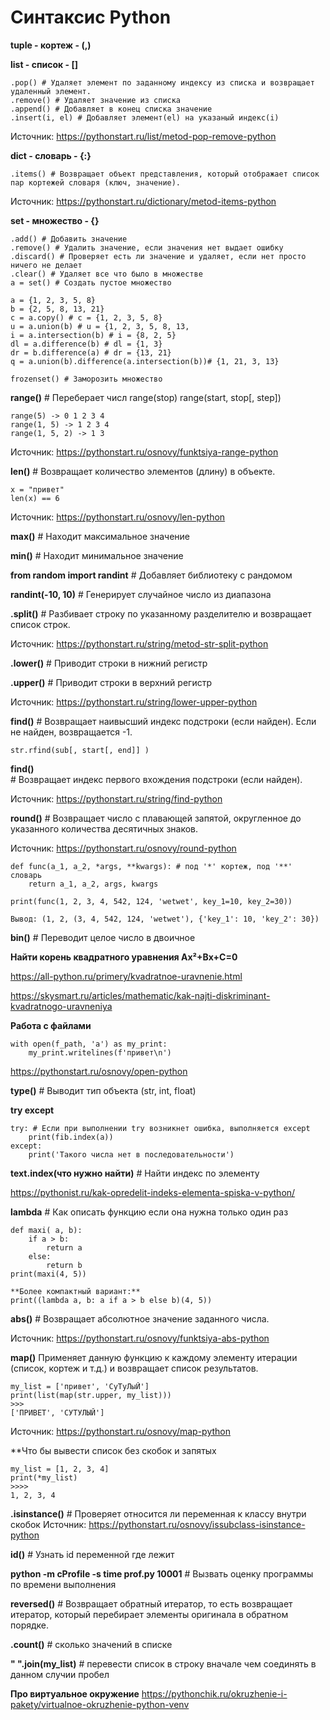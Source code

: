 # Синтаксис Python

**tuple - кортеж - (,)**

**list - список - []**

    .pop() # Удаляет элемент по заданному индексу из списка и возвращает удаленный элемент.
    .remove() # Удаляет значение из списка 
    .append() # Добавляет в конец списка значение
    .insert(i, el) # Добавляет элемент(el) на указаный индекс(i)

Источник: https://pythonstart.ru/list/metod-pop-remove-python 

**dict - словарь - {:}**

    
    .items() # Возвращает объект представления, который отображает список пар кортежей словаря (ключ, значение).

Источник: https://pythonstart.ru/dictionary/metod-items-python 

**set - множество - {}**
    
    .add() # Добавить значение
    .remove() # Удалить значение, если значения нет выдает ошибку
    .discard() # Проверяет есть ли значение и удаляет, если нет просто ничего не делает
    .clear() # Удаляет все что было в множестве
    a = set() # Создать пустое множество  
    
    a = {1, 2, 3, 5, 8}
    b = {2, 5, 8, 13, 21}
    c = a.copy() # c = {1, 2, 3, 5, 8}
    u = a.union(b) # u = {1, 2, 3, 5, 8, 13,
    i = a.intersection(b) # i = {8, 2, 5}
    dl = a.difference(b) # dl = {1, 3}
    dr = b.difference(a) # dr = {13, 21}
    q = a.union(b).difference(a.intersection(b))# {1, 21, 3, 13}
    
    frozenset() # Заморозить множество 
    
**range()** # Переберает числ
    range(stop) 
    range(start, stop[, step])
    
    range(5) -> 0 1 2 3 4
    range(1, 5) -> 1 2 3 4
    range(1, 5, 2) -> 1 3
Источник: https://pythonstart.ru/osnovy/funktsiya-range-python

**len()** # Возвращает количество элементов (длину) в объекте.

    x = "привет"
    len(x) == 6

Источник: https://pythonstart.ru/osnovy/len-python 

**max()** # Находит максимальное значение 

**min()** # Находит минимальное значение

**from random import randint** # Добавляет библиотеку с рандомом

**randint(-10, 10)** # Генерирует случайное число из диапазона 

**.split()** # Разбивает строку по указанному разделителю и возвращает список строк.

Источник: https://pythonstart.ru/string/metod-str-split-python 

**.lower()** # Приводит строки в нижний регистр

**.upper()** # Приводит строки в верхний регистр

Источник: https://pythonstart.ru/string/lower-upper-python 

**find()** # Возвращает наивысший индекс подстроки (если найден). Если не найден, возвращается -1.

    str.rfind(sub[, start[, end]] )


**find()** # Возвращает индекс первого вхождения подстроки (если найден).

Источник: https://pythonstart.ru/string/find-python 

**round()** # Возвращает число с плавающей запятой, округленное до указанного количества десятичных знаков.

Источник: https://pythonstart.ru/osnovy/round-python 

    def func(a_1, a_2, *args, **kwargs): # под '*' кортеж, под '**' словарь 
        return a_1, a_2, args, kwargs

    print(func(1, 2, 3, 4, 542, 124, 'wetwet', key_1=10, key_2=30))

    Вывод: (1, 2, (3, 4, 542, 124, 'wetwet'), {'key_1': 10, 'key_2': 30})

**bin()** # Переводит целое число в двоичное

**Найти корень квадратного уравнения Ax²+Bx+C=0**

https://all-python.ru/primery/kvadratnoe-uravnenie.html

https://skysmart.ru/articles/mathematic/kak-najti-diskriminant-kvadratnogo-uravneniya


**Работа с файлами**

    with open(f_path, 'a') as my_print:
        my_print.writelines(f'привет\n')
        
https://pythonstart.ru/osnovy/open-python

**type()** # Выводит тип объекта (str, int, float)

**try except**
    
    try: # Если при выполнении try возникнет ошибка, выполняется except
        print(fib.index(a))
    except:
        print('Такого числа нет в последовательности')

**text.index(что нужно найти)** # Найти индекс по элементу

https://pythonist.ru/kak-opredelit-indeks-elementa-spiska-v-python/

**lambda** # Как описать функцию если она нужна только один раз

    def maxi( a, b):
        if a > b:
            return a
        else:
            return b
    print(maxi(4, 5))
    
    **Более компактный вариант:**
    print((lambda a, b: a if a > b else b)(4, 5))

**abs()** # Возвращает абсолютное значение заданного числа.

Источник: https://pythonstart.ru/osnovy/funktsiya-abs-python 

**map()** Применяет данную функцию к каждому элементу итерации (список, кортеж и т.д.) и возвращает список результатов.

    my_list = ['привет', 'СуТуЛыЙ']
    print(list(map(str.upper, my_list)))
    >>>
    ['ПРИВЕТ', 'СУТУЛЫЙ']
    
Источник: https://pythonstart.ru/osnovy/map-python 

**Что бы вывести список без скобок и запятых

    my_list = [1, 2, 3, 4]
    print(*my_list)
    >>>>
    1, 2, 3, 4

**.isinstance()** # Проверяет относится ли переменная к классу внутри скобок
Источник: https://pythonstart.ru/osnovy/issubclass-isinstance-python 

**id()** # Узнать id переменной где лежит

**python -m cProfile -s time prof.py 10001** # Вызвать оценку программы по времени выполнения

**reversed()** # Возвращает обратный итератор, то есть возвращает итератор, который перебирает элементы оригинала в обратном порядке.
 
**.count()** # сколько значений в списке

**" ".join(my_list)** # перевести список в строку вначале чем соединять в данном случии пробел

**Про виртуальное окружение** https://pythonchik.ru/okruzhenie-i-pakety/virtualnoe-okruzhenie-python-venv

